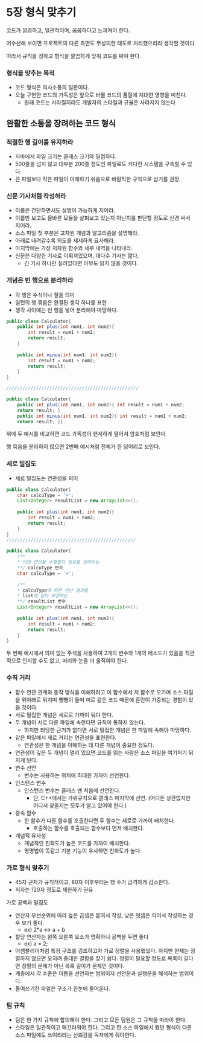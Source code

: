# 5장 형식 맞추기

코드가 깜끔하고, 일관적이며, 꼼꼼하다고 느껴져야 한다.

어수선해 보이면 프로젝트의 다른 측면도 무성의한 태도로 처리했으리라 생각할 것이다.

따라서 규칙을 정하고 형식을 깔끔하게 맞춰 코드를 짜야 한다.

### 형식을 맞추는 목적

- 코드 형식은 의사소통의 일환이다.
- 오늘 구현한 코드의 가독성은 앞으로 바뀔 코드의 품질에 지대한 영향을 미친다.
    - 원래 코드는 사라질지라도 개발자의 스타일과 규율은 사라지지 않는다

## 완활한 소통을 장려하는 코드 형식

### 적절한 행 길이를 유지하라

- 자바에서 파일 크기는 클래스 크기와 밀접하다.
- 500줄을 넘지 않고 대부분 200줄 정도인 파일로도 커다란 시스템을 구축할 수 있다.
- 큰 파일보다 작은 파일이 이해하기 쉬움으로 바람직한 규칙으로 삼기를 권장.

### 신문 기사처럼 작성하라

- 이름은 간단하면서도 설명이 가능하게 지어라.
- 이름만 보고도 올바른 모듈을 살펴보고 있는지 아닌지를 판단할 정도로 신경 써서 지어라.
- 소스 파일 첫 부분은 고차원 개념과 알고리즘을 설명해라.
- 아래로 내려갈수록 의도를 세세하게 묘사해라.
- 마지막에는 가장 저차원 함수와 세부 내역을 나타내라.
- 신문은 다양한 기사로 이뤄져있으며, 대다수 기사는 짧다.
    - 긴 기사 하나만 실려있다면 아무도 읽지 않을 것이다.

### 개념은 빈 행으로 분리하라

- 각 행은 수식이나 절을 의미
- 일련의 행 묶음은 완결된 생각 하나를 표현
- 생각 사이에는 빈 행을 넣어 분리해야 마땅하다.

```java
public class Calculator{
	public int plus(int num1, int num2){ 
		int result = num1 + num2;
		return result; 
	}
	
	public int minus(int num1, int num2){ 
		int result = num1 + num2;
		return result; 
	}
}

/////////////////////////////////////////////////

public class Calculator{
	public int plus(int num1, int num2){ int result = num1 + num2;
	return result; }
	public int minus(int num1, int num2){ int result = num1 + num2;
	return result; }}

```

위에 두 예시를 비교하면 코드 가독성이 현저하게 떨어져 암호처럼 보인다.

행 묶음을 분리하지 않으면 2번째 예시처럼 전체가 한 덩어리로 보인다.

### 세로 밀집도

- 세로 밀집도는 연관성을 의미

```java
public class Calculator{
	char calcuType = '+';
	List<Integer> resultList = new ArrayList<>();
	
	public int plus(int num1, int num2){ 
		int result = num1 + num2;
		return result; 
	}
}
////////////////////////////////////////////////

public class Calculator{
	/**
	* 어떤 연산을 수행할지 정보를 담아두는
	**/ calcuType 변수
	char calcuType = '+';
	
	/**
	* calcuType에 따른 연산 결과를
	* list에 담아 보관하는
	**/ resultList 변수
	List<Integer> resultList = new ArrayList<>();
	
	public int plus(int num1, int num2){ 
		int result = num1 + num2;
		return result; 
	}
}
```

두 번째 예시에서 의미 없는 주석을 사용하여 2개의 변수와 1개의 메소드가 있음을 직관적으로 인지할 수도 없고, 머리와 눈을 더 움직여야 한다.

### 수직 거리

- 함수 연관 관계와 동작 방식을 이해하려고 이 함수에서 저 함수로 오가며 소스 파일을 위아래로 뒤지며 뺑뺑이 돌며 미로 같은 코드 때문에 혼란이 가중되는 경험이 있을 것이다.
- 서로 밀집한 개념은 세로로 가까이 둬야 한다.
- 두 개념이 서로 다른 파일에 속한다면 규칙이 통하지 않는다.
    - 하지만 타당한 근거가 없다면 서로 밀접한 개념은 한 파일에 속해야 마땅하다.
- 같은 파일에서 세로 거리는 연관성을 표현한다.
    - 연관성은 한 개념을 이해하는 데 다른 개념이 중요한 정도다.
- 연관성이 깊은 두 개념이 멀리 있으면 코드를 읽는 사람은 소스 파일을 여기저기 뒤지게 된다.
- 변수 선언
    - 변수는 사용하는 위치에 최대한 가까이 선언한다.
- 인스턴스 변수
    - 인스턴스 변수는 클래스 맨 처음에 선언한다.
        - 단, C++에서는 가위규칙으로 클래스 마지막에 선언. (어디든 상관없지만 어디서 찾을지는 모두가 알고 있어야 한다.)
- 종속 함수
    - 한 함수가 다른 함수를 호출한다면 두 함수는 세로로 가까이 배치한다.
        - 호출하는 함수를 호출되는 함수보다 먼저 배치한다.
- 개념적 유사성
    - 개념적인 친화도가 높은 코드를 가까이 배치한다.
    - 명명법이 똑같고 기본 기능이 유사하면 친화도가 높다.

### 가로 형식 맞추기

- 45자 근처가 규칙적이고, 80자 이후부터는 행 수가 급격하게 감소한다.
- 저자는 120자 정도로 제한하기 권유

가로 공백과 밀집도

- 연산자 우선순위에 따라 높은 곱셈은 붙여서 작성, 낮은 덧셈은 띄어서 작성하는 경우 보기 좋다.
    - ex) 2*a ↔ a + b
- 할당 연산자는 왼쪽 오른쪽 요소가 명확하니 공백을 두면 좋다
    - ex) a = 2;
- 어셈블리어처럼 특정 구조를 강조하고자 가로 정렬을 사용했었다. 하지만 현재는 정렬하지 않으면 오히려 중대한 결함을 찾기 쉽다. 정렬이 필요할 정도로 목록이 길다면 정렬의 문제가 아닌 목록 길이가 문제인 것이다.
- 계층에서 각 수준은 이름을 선언하는 범위이자 선언문과 실행문을 해석하는 범위이다.
- 들여쓰기한 파일은 구조가 한눈에 들어온다.

### 팀 규칙

- 팀은 한 가지 규칙에 합의해야 한다. 그리고 모든 팀원은 그 규칙을 따라야 한다.
- 스타일은 일관적이고 매끄러워야 한다. 그리고 한 소스 파일에서 봤던 형식이 다른 소스 파일에도 쓰이리라는 신뢰감을 독자에게 줘야한다.